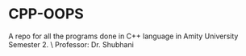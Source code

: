 # CPP-OOPS
A repo for all the programs done in C++ language in Amity University Semester 2. \\
Professor: Dr. Shubhani
